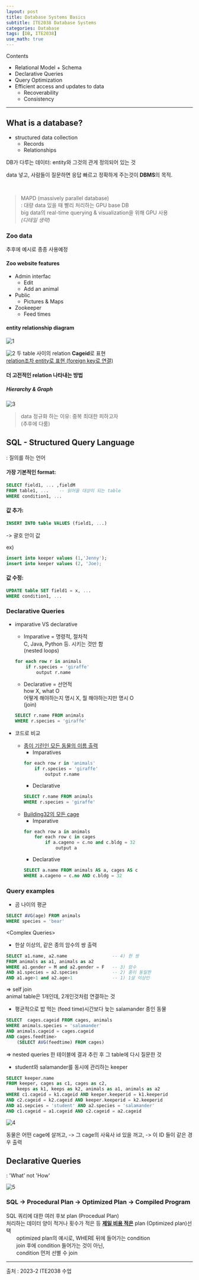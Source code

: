 ```yaml
---
layout: post
title: Database Systems Basics
subtitle: ITE2038 Database Systems
categories: Database
tags: [DB, ITE2038]
use_math: true
---
```


Contents
- Relational Model + Schema
- Declarative Queries
- Query Optimization
- Efficient access and updates to data
    - Recoverability
    - Consistency

---

## What is a database?

- structured data collection   
    - Records
    - Relationships

DB가 다루는 데이터: entity와 그것의 관게 정의되어 있는 것


data 넣고, 사람들이 질문하면 응답 빠르고 정확하게 주는것이 **DBMS**의 목적.

<br>

> MAPD (massively parallel database)   
: 대량 data 있을 때 빨리 처리하는 GPU base DB   
big data의 real-time querying & visualization을 위해 GPU 사용   
*(디테일 생략)*


### Zoo data
추후에 예시로 종종 사용예정

#### Zoo website features
- Admin interfac
    - Edit
    - Add an animal
- Public 
    - Pictures & Maps
- Zookeeper
    - Feed times

#### entity relationship diagram

![1][1]


![2][2]
두 table 사이의 relation **Cageid**로 표현   
<u>relation조차 entity로 표현 (foreign key로 연결)</u>


#### 더 고전적인 relation 나타내는 방법
##### Hierarchy & Graph
![3][3]

> data 정규화 하는 이유: 중복 최대한 피하고자   
(추후에 다룸)

## SQL - Structured Query Language
: 질의를 하는 언어

#### 가장 기본적인 format:
```sql
SELECT field1, ... ,fieldM
FROM table1, ...    -- 읽어올 대상이 되는 table
WHERE condition1, ...
```
#### 값 추가: 
```sql
INSERT INTO table VALUES (field1, ...)

```
-> 괄호 안이 값

ex)
```sql
insert into keeper values (1,'Jenny');
insert into keeper values (2, 'Joe);
```

#### 값 수정:
```sql
UPDATE table SET field1 = x, ...
WHERE condition1, ...
```

### Declarative Queries

- imparative VS declarative
    - Imparative = 명령적, 절차적   
     C, Java, Python 등. 시키는 것만 함   
     (nested loops)
    ```sql
    for each row r in animals 
        if r.species = 'giraffe'
            output r.name
    ```

    - Declarative = 선언적   
    how X, what O   
    어떻게 해야하는지 명시 X, 뭘 해야하는지만 명시 O   
    (join)

    ```sql
    SELECT r.name FROM animals
    WHERE r.species = 'giraffe'
    ```

- 코드로 비교    
    - <u>종이 기린인 모든 동물의 이름 출력</u>
        - Imparatives
        ```python
        for each row r in 'animals'
            if r.species = 'giraffe'
                output r.name
        ```
        - Declarative
        ```sql
        SELECT r.name FROM animals
        WHERE r.species = 'giraffe'
        ```
    - <u>Building32의 모든 cage</u>
        - Imparative
        ```python
        for each row a in animals
            for each row c in cages
                if a.cageno = c.no and c.bldg = 32
                    output a
        ```
        - Declarative
        ```sql
        SELECT a.name FROM animals AS a, cages AS c
        WHERE a.cageno = c.no AND c.bldg = 32
        ```

### Query examples 

- 곰 나이의 평균
```sql
SELECT AVG(age) FROM animals
WHERE species = 'bear'
```
\<Complex Queries>
- 한살 이상의, 같은 종의 암수의 쌍 출력
```sql
SELECT a1.name, a2.name                 -- 4) 한 쌍
FROM animals as a1, animals as a2
WHERE a1.gender = M and a2.gender = F   -- 3) 암수
AND a1.species = a2.species             -- 2) 종이 동일한
AND a1.age>1 and a2.age>1               -- 1) 1살 이상인
```
=> self join   
animal table은 1개인데, 2개인것처럼 연결하는 것

- 평균적으로 밥 먹는 (feed time)시간보다 늦는 salamander 종인 동물

```sql
SELECT  cages.cageid FROM cages, animals
WHERE animals.species = 'salamander'
AND animals.cageid = cages.cageid
AND cages.feedtime>
    (SELECT AVG(feedtime) FROM cages)
```
=> nested queries
한 테이블에 결과 추린 후 그 table에 다시 질문한 것

- student와 salamander를 동시에 관리하는 keeper
```sql
SELECT keeper.name
FROM keeper, cages as c1, cages as c2,
    keeps as k1, keeps as k2, animals as a1, animals as a2
WHERE c1.cageid = k1.cageid AND keeper.keeperid = k1.keeperid
AND c2.cageid = k2.cageid AND keeper.keeperid = k2.keeperid
AND a1.sepcies = 'student' AND a2.species = 'salamander'
AND c1.cageid = a1.cageid AND c2.cageid = a2.cageid
```


![4][4]


동물은 어떤 cage에 살꺼고, -> 그 cage의 사육사 id 있을 꺼고, -> 이 ID 들이 같은 경우 출력


## Declarative Queries
: 'What' not 'How'

![5][5]


### SQL -> Procedural Plan -> Optimized Plan -> Compiled Program

SQL 쿼리에 대한 여러 후보 plan (Procedual Plan)   
처리하는 데이터 양이 적거나 횟수가 적은 등 <u>**제일 비용 적은**</u> plan (Optimized plan)선택    
&nbsp;&nbsp;&nbsp;&nbsp;&nbsp;&nbsp; optimized plan의 예시로, WHERE 뒤에 들어가는 condition   
&nbsp;&nbsp;&nbsp;&nbsp;&nbsp;&nbsp; join 후에 condition 들어가는 것이 아닌,   
&nbsp;&nbsp;&nbsp;&nbsp;&nbsp;&nbsp; condition 먼저 선별 수 join


---

[1]: /assets/images/post_img/2023-10-27-02_DatabaseSystems/1.png
[2]: /assets/images/post_img/2023-10-27-02_DatabaseSystems/2.jpg
[3]: /assets/images/post_img/2023-10-27-02_DatabaseSystems/3.png
[4]: /assets/images/post_img/2023-10-27-02_DatabaseSystems/4.png
[5]: /assets/images/post_img/2023-10-27-02_DatabaseSystems/5.png

출처 : 2023-2 ITE2038 수업  
